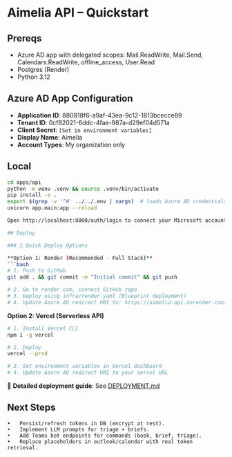 # Aimelia API – Quickstart

## Prereqs
- Azure AD app with delegated scopes: Mail.ReadWrite, Mail.Send, Calendars.ReadWrite, offline_access, User.Read
- Postgres (Render)
- Python 3.12

## Azure AD App Configuration
- **Application ID**: 880818f6-a9af-43ea-9c12-1813bcecce89
- **Tenant ID**: 0cf82021-6ddc-4fae-987a-d29ef04d571a
- **Client Secret**: `[Set in environment variables]`
- **Display Name**: Aimelia
- **Account Types**: My organization only

## Local
```bash
cd apps/api
python -m venv .venv && source .venv/bin/activate
pip install -e .
export $(grep -v '^#' ../../.env | xargs)  # loads Azure AD credentials
uvicorn app.main:app --reload

Open http://localhost:8000/auth/login to connect your Microsoft account.

## Deploy

### 🚀 Quick Deploy Options

**Option 1: Render (Recommended - Full Stack)**
```bash
# 1. Push to GitHub
git add . && git commit -m "Initial commit" && git push

# 2. Go to render.com, connect GitHub repo
# 3. Deploy using infra/render.yaml (Blueprint deployment)
# 4. Update Azure AD redirect URI to: https://aimelia-api.onrender.com/auth/callback
```

**Option 2: Vercel (Serverless API)**
```bash
# 1. Install Vercel CLI
npm i -g vercel

# 2. Deploy
vercel --prod

# 3. Set environment variables in Vercel dashboard
# 4. Update Azure AD redirect URI to your Vercel URL
```

📖 **Detailed deployment guide**: See [DEPLOYMENT.md](./DEPLOYMENT.md)

## Next Steps
	•	Persist/refresh tokens in DB (encrypt at rest).
	•	Implement LLM prompts for triage + briefs.
	•	Add Teams bot endpoints for commands (book, brief, triage).
	•	Replace placeholders in outlook/calendar with real token retrieval.